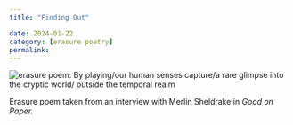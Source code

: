 ```yaml
---
title: "Finding Out"

date: 2024-01-22
category: [erasure poetry] 
permalink:
---
```


<img src="https://www.davidralphlewis.co.uk/assets/images/articles/2024/findingout.jpeg" alt="erasure poem: By playing/our human senses capture/a rare glimpse into the cryptic world/ outside the temporal realm" title="Screw around, find out, make art" class="responsive"><br>  

Erasure poem taken from an interview with Merlin Sheldrake in *Good on Paper.*